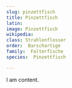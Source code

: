 ```yaml
---
slug: pinzettfisch
title: Pinzettfisch
latin:
image: Pinzettfisch
wikipedia: 
class: Strahlenflosser
order:  Barschartige
family:  Falterfische
species:  Pinzettfisch

---
```


I am content.
